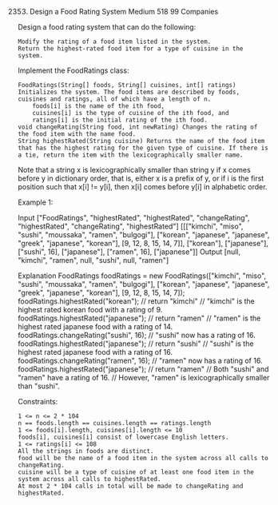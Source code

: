2353. Design a Food Rating System
Medium
518
99
Companies

Design a food rating system that can do the following:

    Modify the rating of a food item listed in the system.
    Return the highest-rated food item for a type of cuisine in the system.

Implement the FoodRatings class:

    FoodRatings(String[] foods, String[] cuisines, int[] ratings) Initializes the system. The food items are described by foods, cuisines and ratings, all of which have a length of n.
        foods[i] is the name of the ith food,
        cuisines[i] is the type of cuisine of the ith food, and
        ratings[i] is the initial rating of the ith food.
    void changeRating(String food, int newRating) Changes the rating of the food item with the name food.
    String highestRated(String cuisine) Returns the name of the food item that has the highest rating for the given type of cuisine. If there is a tie, return the item with the lexicographically smaller name.

Note that a string x is lexicographically smaller than string y if x comes before y in dictionary order, that is, either x is a prefix of y, or if i is the first position such that x[i] != y[i], then x[i] comes before y[i] in alphabetic order.

 

Example 1:

Input
["FoodRatings", "highestRated", "highestRated", "changeRating", "highestRated", "changeRating", "highestRated"]
[[["kimchi", "miso", "sushi", "moussaka", "ramen", "bulgogi"], ["korean", "japanese", "japanese", "greek", "japanese", "korean"], [9, 12, 8, 15, 14, 7]], ["korean"], ["japanese"], ["sushi", 16], ["japanese"], ["ramen", 16], ["japanese"]]
Output
[null, "kimchi", "ramen", null, "sushi", null, "ramen"]

Explanation
FoodRatings foodRatings = new FoodRatings(["kimchi", "miso", "sushi", "moussaka", "ramen", "bulgogi"], ["korean", "japanese", "japanese", "greek", "japanese", "korean"], [9, 12, 8, 15, 14, 7]);
foodRatings.highestRated("korean"); // return "kimchi"
                                    // "kimchi" is the highest rated korean food with a rating of 9.
foodRatings.highestRated("japanese"); // return "ramen"
                                      // "ramen" is the highest rated japanese food with a rating of 14.
foodRatings.changeRating("sushi", 16); // "sushi" now has a rating of 16.
foodRatings.highestRated("japanese"); // return "sushi"
                                      // "sushi" is the highest rated japanese food with a rating of 16.
foodRatings.changeRating("ramen", 16); // "ramen" now has a rating of 16.
foodRatings.highestRated("japanese"); // return "ramen"
                                      // Both "sushi" and "ramen" have a rating of 16.
                                      // However, "ramen" is lexicographically smaller than "sushi".

 

Constraints:

    1 <= n <= 2 * 104
    n == foods.length == cuisines.length == ratings.length
    1 <= foods[i].length, cuisines[i].length <= 10
    foods[i], cuisines[i] consist of lowercase English letters.
    1 <= ratings[i] <= 108
    All the strings in foods are distinct.
    food will be the name of a food item in the system across all calls to changeRating.
    cuisine will be a type of cuisine of at least one food item in the system across all calls to highestRated.
    At most 2 * 104 calls in total will be made to changeRating and highestRated.

